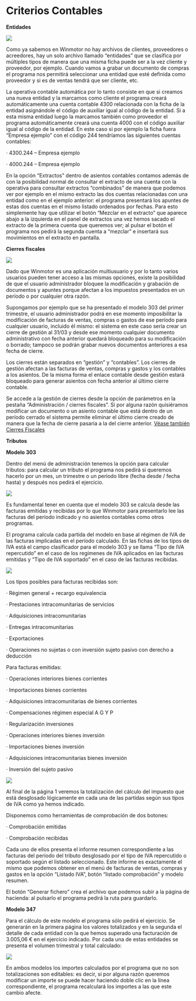 # Criterios Contables

**Entidades**

![](<../../.gitbook/assets/image (615).png>)

Como ya sabemos en Winmotor no hay archivos de clientes, proveedores o acreedores, hay un solo archivo llamado “entidades” que se clasifica por múltiples tipos de manera que una misma ficha puede ser a la vez cliente y proveedor, por ejemplo. Cuando vamos a grabar un documento de compras el programa nos permitirá seleccionar una entidad que esté definida como proveedor y si es de ventas tendrá que ser cliente, etc.

La operativa contable automática por lo tanto consiste en que si creamos una nueva entidad y la marcamos como cliente el programa creará automáticamente una cuenta contable 4300 relacionada con la ficha de la entidad asignándole el código de auxiliar igual al código de la entidad. Si a esta misma entidad luego la marcamos también como proveedor el programa automáticamente creará una cuenta 4000 con el código auxiliar igual al código de la entidad. En este caso si por ejemplo la ficha fuera “Empresa ejemplo” con el código 244 tendríamos las siguientes cuentas contables:

·         4300.244 – Empresa ejemplo

·         4000.244 – Empresa ejemplo&#x20;

En la opción “Extractos” dentro de asientos contables contamos además de con la posibilidad normal de consultar el extracto de una cuenta con la operativa para consultar extractos “combinados” de manera que podemos ver por ejemplo en el mismo extracto las dos cuentas relacionadas con una entidad como en el ejemplo anterior: el programa presentará los apuntes de estas dos cuentas en el mismo listado ordenados por fechas. Para esto simplemente hay que utilizar el botón “Mezclar en el extracto” que aparece abajo a la izquierda en el panel de extractos una vez hemos sacado el extracto de la primera cuenta que queremos ver; al pulsar el botón el programa nos pedirá la segunda cuenta a “mezclar” e insertará sus movimientos en el extracto en pantalla.

&#x20;

**Cierres fiscales**

![](<../../.gitbook/assets/image (613) (1).png>)

Dado que Winmotor es una aplicación multiusuario y por lo tanto varios usuarios pueden tener acceso a las mismas opciones, existe la posibilidad de que el usuario administrador bloquee la modificación y grabación de documentos y apuntes porque afectan a los impuestos presentados en un período o por cualquier otra razón.

Supongamos por ejemplo que se ha presentado el modelo 303 del primer trimestre, el usuario administrador podrá en ese momento imposibilitar la modificación de facturas de ventas, compras o gastos de ese período para cualquier usuario, incluido él mismo: el sistema en este caso sería crear un cierre de gestión al 31/03 y desde ese momento cualquier documento administrativo con fecha anterior quedará bloqueado para su modificación o borrado; tampoco se podrán grabar nuevos documentos anteriores a esa fecha de cierre.

Los cierres están separados en “gestión” y “contables”. Los cierres de gestión afectan a las facturas de ventas, compras y gastos y los contables a los asientos. De la misma forma el enlace contable desde gestión estará bloqueado para generar asientos con fecha anterior al último cierre contable.

Se accede a la gestión de cierres desde la opción de parámetros en la pestaña “Administración / cierres fiscales”. Si por alguna razón quisiéramos modificar un documento o un asiento contable que está dentro de un período cerrado el sistema permite eliminar el último cierre creado de manera que la fecha de cierre pasaría a la del cierre anterior. [Véase también Cierres Fiscales](../../manuales/administracion/enlace-contable/cierres-fiscales.md)



**Tributos**

**Modelo 303**

Dentro del menú de administración tenemos la opción para calcular tributos: para calcular un tributo el programa nos pedirá si queremos hacerlo por un mes, un trimestre o un período libre (fecha desde / fecha hasta) y después nos pedirá el ejercicio.

![](<../../.gitbook/assets/image (609) (1).png>)

Es fundamental tener en cuenta que el modelo 303 se calcula desde las facturas emitidas y recibidas por lo que Winmotor para presentarlo lee las facturas del período indicado y no asientos contables como otros programas.

El programa calcula cada partida del modelo en base al régimen de IVA de las facturas implicadas en el período calculado. En las fichas de los tipos de IVA está el campo clasificador para el modelo 303 y se llama “Tipo de IVA repercutido” en el caso de los regímenes de IVA aplicados en las facturas emitidas y “Tipo de IVA soportado” en el caso de las facturas recibidas.&#x20;

![](<../../.gitbook/assets/image (611).png>)

Los tipos posibles para facturas recibidas son:

·         Régimen general + recargo equivalencia

·         Prestaciones intracomunitarias de servicios

·         Adquisiciones intracomunitarias

·         Entregas intracomunitarias

·         Exportaciones

·         Operaciones no sujetas o con inversión sujeto pasivo con derecho a deducción

Para facturas emitidas:

·         Operaciones interiores bienes corrientes

·         Importaciones bienes corrientes

·         Adquisiciones intracomunitarias de bienes corrientes

·         Compensaciones régimen especial A G Y P

·         Regularización inversiones

·         Operaciones interiores bienes inversión

·         Importaciones bienes inversión

·         Adquisiciones intracomunitarias bienes inversión

·         Inversión del sujeto pasivo

&#x20;

![](<../../.gitbook/assets/image (616) (1).png>)

Al final de la página 1 veremos la totalización del cálculo del impuesto que está desglosado lógicamente en cada una de las partidas según sus tipos de IVA como ya hemos indicado.

Disponemos como herramientas de comprobación de dos botones:

·         Comprobación emitidas

·         Comprobación recibidas

Cada uno de ellos presenta el informe resumen correspondiente a las facturas del período del tributo desglosado por el tipo de IVA repercutido o soportado según el listado seleccionado. Este informe es exactamente el mismo que podemos obtener en el menú de facturas de ventas, compras y gastos en la opción “Listado IVA”, botón “listado comprobación” y modelo resumen.

El botón “Generar fichero” crea el archivo que podemos subir a la página de hacienda: al pulsarlo el programa pedirá la ruta para guardarlo.

&#x20;

**Modelo 347**

Para el cálculo de este modelo el programa sólo pedirá el ejercicio. Se generarán en la primera página los valores totalizados y en la segunda el detalle de cada entidad con la que hemos superado una facturación de 3.005,06 € en el ejercicio indicado. Por cada una de estas entidades se presenta el volumen trimestral y total calculado:

![](<../../.gitbook/assets/image (612).png>)

En ambos modelos los importes calculados por el programa que no son totalizaciones son editables: es decir, si por alguna razón queremos modificar un importe se puede hacer haciendo doble clic en la línea correspondiente, el programa recalculará los importes a las que este cambio afecte.

&#x20;
